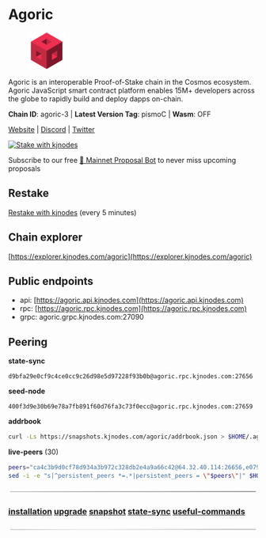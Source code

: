 # Agoric

<figure><img src="https://raw.githubusercontent.com/kj89/cosmos-images/main/logos/agoric.png" alt=""><figcaption></figcaption></figure>

Agoric is an interoperable Proof-of-Stake chain in the Cosmos ecosystem. Agoric JavaScript smart contract platform enables 15M+ developers across the globe to rapidly build and deploy dapps on-chain.

**Chain ID**: agoric-3 | **Latest Version Tag**: pismoC | **Wasm**: OFF

[Website](https://agoric.com) | [Discord](https://discord.com/invite/qDW8DRes4s) | [Twitter](https://twitter.com/agoric)

[![Stake with kjnodes](https://i.ibb.co/cr44Q8j/button-stake-with-kjnodes.png)](https://restake.app/agoric/agoricvaloper1ku5sm2twlsywdrp4wz3kfwgyrtqtp0lpr3nvk8)

Subscribe to our free [🤖 Mainnet Proposal Bot](https://t.me/kjnodes\_proposal\_bot) to never miss upcoming proposals

## Restake

[Restake with kjnodes](https://restake.app/agoric/agoricvaloper1ku5sm2twlsywdrp4wz3kfwgyrtqtp0lpr3nvk8) (every 5 minutes)

## Chain explorer

[https://explorer.kjnodes.com/agoric](https://explorer.kjnodes.com/agoric)

## Public endpoints

* api: [https://agoric.api.kjnodes.com](https://agoric.api.kjnodes.com)
* rpc: [https://agoric.rpc.kjnodes.com](https://agoric.rpc.kjnodes.com)
* grpc: agoric.grpc.kjnodes.com:27090

## Peering

**state-sync**

```
d9bfa29e0cf9c4ce0cc9c26d98e5d97228f93b0b@agoric.rpc.kjnodes.com:27656
```

**seed-node**

```
400f3d9e30b69e78a7fb891f60d76fa3c73f0ecc@agoric.rpc.kjnodes.com:27659
```

**addrbook**

```bash
curl -Ls https://snapshots.kjnodes.com/agoric/addrbook.json > $HOME/.agoric/config/addrbook.json
```

**live-peers** (30)

```bash
peers="ca4c3b9d0cf78d934a3b972c328db2e4a9a66c42@64.32.40.114:26656,e07945e91c6f9936e3dee73afd49d904be320c99@128.0.51.3:26656,7dbf60aa5851b7d7ba12673d7dcc71d6013fca8e@35.225.193.247:26656,37933cb8069e22554e454294d529eddb0fdae145@52.56.185.212:26656,506f9bca6ce2f29a2556427f90693a8ee1b100ff@178.128.238.183:26060,ebc272824924ea1a27ea3183dd0b9ba713494f83@195.3.220.135:27106,98d989f486d42ec75203f918495c420ca9665514@34.122.28.103:26656,a38a30c1dd31f63be2befd40b82964b215c3c288@165.22.251.28:26656,0837c0dac0bb15e79e64207bb0fa5a9a6fa42ad4@178.62.116.62:26656,0464c8dded70d01f5ab50a8d6047a6b27ddf2ccd@84.244.95.232:26656,63bd6649f80362ce513027d99ef32c826fdbd259@45.9.62.136:26656,711f6f36a6ec3924b6d721de6adce604092e59f2@116.202.226.169:26656,2aedd7163a8ee725507e461b13fb90c091ee1c42@128.0.51.32:26656,d56af8cb0716909f9b804e7dec8c1d34ae4eed16@65.108.142.81:26676,e5970b2440e4083c7d74b51c8991ac9fd0f54dc0@162.55.132.48:15634,81024f7597b22dd841613cac76a219d25a4533fe@13.215.217.74:26656,0f642db2770d4dd3e0d030b2f14f1365e40f3b38@82.100.58.101:26657,5e0acd690771af91625095185f6081dd1bccdb8f@78.47.21.189:26656,cccbc2151821e498e03a3a3df9115618571262a7@35.215.1.238:26656,f095bb53006ebddcbbf29c8df70dddcba6419e36@142.93.145.13:26656,4dfada1eaf19505734492171403a3c3c3648ba57@34.66.30.56:26656,7a1b8143a8c9a338db3e4a3cc20198853d9e9ba6@45.79.96.110:26656,9e673680df593d841b0e09c49f87409654d84ae9@95.217.202.49:37656,aede0d57cd77051cf1270675fa770c22e8074501@64.32.40.134:26656,14c8fd41e030160bf28cb42ede8d6a0161563bfb@69.197.160.58:26656,b10682f3c25882b5ef94da284a4a195efad69d0d@95.216.94.106:26656,ee0ce8e2f964191564fd766daa8825ee2b02e697@18.179.198.198:26656,f8ff12a774770fea36beadb303ccffc86863c6ec@65.109.69.59:14456,125911b3993930f69c873e3d8e80763d91cefab7@195.14.6.156:26656,d9bfa29e0cf9c4ce0cc9c26d98e5d97228f93b0b@65.109.88.38:27656"
sed -i -e "s|^persistent_peers *=.*|persistent_peers = \"$peers\"|" $HOME/.agoric/config/config.toml
```

<img src="../../.gitbook/assets/file.excalidraw (1).svg" alt="" class="gitbook-drawing">

### [installation](installation/ "mention") [upgrade](upgrade/ "mention") [snapshot](snapshot/ "mention") [state-sync](state-sync/ "mention") [useful-commands](useful-commands/ "mention") 

<img src="../../.gitbook/assets/file.excalidraw.svg" alt="" class="gitbook-drawing">
